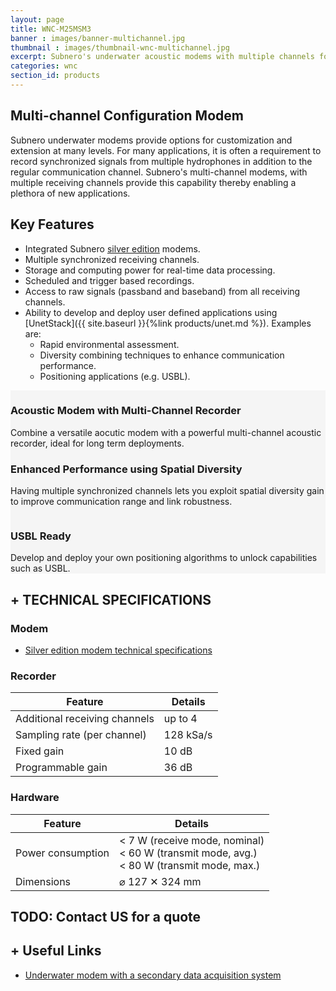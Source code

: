 ```yaml
---
layout: page
title: WNC-M25MSM3
banner : images/banner-multichannel.jpg
thumbnail : images/thumbnail-wnc-multichannel.jpg
excerpt: Subnero's underwater acoustic modems with multiple channels for high-speed data acquisition.
categories: wnc
section_id: products
---
```


## Multi-channel Configuration Modem

Subnero underwater modems provide options for customization and extension at many levels. For many applications, it is often a requirement to record synchronized signals from multiple hydrophones in addition to the regular communication channel. Subnero's multi-channel modems, with multiple receiving channels provide this capability thereby enabling a plethora of new applications.

## Key Features

- Integrated Subnero [silver edition](./wnc-m25mss3.md) modems.
- Multiple synchronized receiving channels.
- Storage and computing power for real-time data processing.
- Scheduled and trigger based recordings.
- Access to raw signals (passband and baseband) from all receiving channels.
- Ability to develop and deploy user defined applications using [UnetStack]({{ site.baseurl }}{%link products/unet.md %}). Examples are:
  - Rapid environmental assessment.
  - Diversity combining techniques to enhance communication performance.
  - Positioning applications (e.g. USBL).
<!-- - Software upgarde option for [Unity](./unity.md) to enhance communication performance using spatial diversity techniques -->
<!-- - Software upgarde option for enabling [USBL](./usbl.md) functionality -->


<div id="embedded"></div>
<div class='full' style='background: #f5f5f5'>

  <div class ='media product' >
    <img class = "align-self-start mr-3" alt="" src="{{site.baseurl}}/images/boxart-wnc-multichannel3.jpg"/>
    <div class='media-body product product-content'>
    <h3 style="text-transform: none;" id="surface">Acoustic Modem with Multi-Channel Recorder</h3>
          <p>Combine a versatile aocutic modem with a powerful multi-channel acoustic recorder, ideal for long term deployments.</p>
    </div>
  </div>
  <div class ='media product' style='background: #f5f5f5' >   
    <div class='media-body product product-content' style='background: #f5f5f5'>
    <h3 style="text-transform: none;">Enhanced Performance using Spatial Diversity</h3>
          <p>Having multiple synchronized channels lets you exploit spatial diversity gain to improve communication range and link robustness.</p>
    </div>
    <img class = "ml-3" alt="" src="{{site.baseurl}}/images/boxart-wnc-multichannel1.png"/> 
  </div>
  <div class ='media product' >
    <img class = "align-self-start mr-3" alt="" src="{{site.baseurl}}/images/boxart-wnc-multichannel2.jpg"/>
    <div class='media-body product product-content'>
    <h3 style="text-transform: none;" id="surface">USBL Ready</h3>
          <p>Develop and deploy your own positioning algorithms to unlock capabilities such as USBL.</p>
    </div>
  </div>
</div>

<div class='two spacing'></div>

<h2 style="text-transform: none;" id="m_techspec">+ TECHNICAL SPECIFICATIONS</h2>

### Modem

- <a href="{{site.baseurl}}/products/wnc-m25mss3.html#s_techspec">Silver edition modem technical specifications</a>

### Recorder

| Feature                                | Details                                   |
| -------------------------------------- | ----------------------------------------- |
|  Additional receiving channels         | up to 4                                   |
|  Sampling rate (per channel)           | 128 kSa/s                                 |
|  Fixed gain                            | 10 dB                                     |
|  Programmable gain                     | 36 dB                                     |

### Hardware

| Feature                                | Details                                   |
| -------------------------------------- | ----------------------------------------- |
| Power consumption                      | < 7 W (receive mode, nominal)<br>< 60 W (transmit mode, avg.)<br>< 80 W (transmit mode, max.)|
| Dimensions                             | ⌀ 127 ✕ 324 mm                            |

## TODO: Contact US for a quote

## + Useful Links
- [Underwater modem with a secondary data acquisition system](https://subnero.com/wnc/2017/12/12/Underwater-modem-with-multiple-hydrophones.html)

